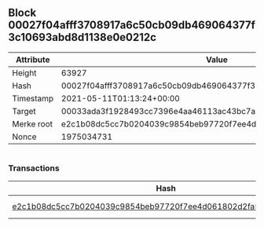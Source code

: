 ## Block 00027f04afff3708917a6c50cb09db469064377f3c10693abd8d1138e0e0212c

Attribute | Value
--- | ---
Height | 63927
Hash | 00027f04afff3708917a6c50cb09db469064377f3c10693abd8d1138e0e0212c
Timestamp | 2021-05-11T01:13:24+00:00
Target | 00033ada3f1928493cc7396e4aa46113ac43bc7ac52aab5d08e3934913716f64
Merke root | e2c1b08dc5cc7b0204039c9854beb97720f7ee4d061802d2fa54541fc060fdc7
Nonce | 1975034731

```

```

### Transactions

Hash | Amount
--- | ---
[e2c1b08dc5cc7b0204039c9854beb97720f7ee4d061802d2fa54541fc060fdc7](e2c1b08dc5cc7b0204039c9854beb97720f7ee4d061802d2fa54541fc060fdc7.md) | 10.00000000 SKEPTI 
